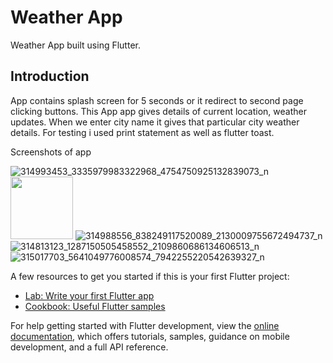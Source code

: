 # Weather App

Weather App built using Flutter.

## Introduction

App contains splash screen for 5 seconds or it redirect to second page clicking buttons. This App app gives details of current location, weather updates.
When we enter city name it gives that particular city weather details. For testing i used print statement as well as flutter toast.

Screenshots of app



![314993453_3335979983322968_4754750925132839073_n](https://user-images.githubusercontent.com/60030358/201295670-cbb93918-2a8c-4a28-86de-c21cda4d7986.jpg)
<img src="https://user-images.githubusercontent.com/60030358/201295670-cbb93918-2a8c-4a28-86de-c21cda4d7986.jpg" width="100" height="100">
![314988556_838249117520089_2130009755672494737_n](https://user-images.githubusercontent.com/60030358/201295711-9236b7a2-66ec-4348-88de-08613660c51a.jpg)
![314813123_1287150505458552_2109860686134606513_n](https://user-images.githubusercontent.com/60030358/201295714-38db4b81-8401-40d1-ba3d-a99267ac2468.jpg)
![315017703_5641049776008574_7942255220542639327_n](https://user-images.githubusercontent.com/60030358/201295718-901d2f60-bfb3-44f5-96e6-e3e11474703c.jpg)

A few resources to get you started if this is your first Flutter project:

- [Lab: Write your first Flutter app](https://docs.flutter.dev/get-started/codelab)
- [Cookbook: Useful Flutter samples](https://docs.flutter.dev/cookbook)

For help getting started with Flutter development, view the
[online documentation](https://docs.flutter.dev/), which offers tutorials,
samples, guidance on mobile development, and a full API reference.
